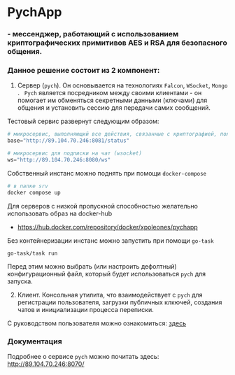 # PychApp
### - мессенджер, работающий с использованием криптографических примитивов AES и RSA для безопасного общения.

### Данное решение состоит из 2 компонент:
1. Сервер (`pych`). Он основывается на технологиях `Falcon`, `WSocket`, `Mongo` . ` Pych` является посредником между своими клиентами - он помогает им обменяться секретными данными (ключами) для общения и установить сессию для передачи самих сообщений.

Тестовый сервис развернут следующим образом:
```python
# микросервис, выполняющий все действия, связанные с криптографией, пользователями и чатами (falcon)
base="http://89.104.70.246:8081/status"

# микросервис для подписки на чат (wsocket)
ws="http://89.104.70.246:8080/ws"
```

Собственный инстанс можно поднять при помощи `docker-compose`
```bash
# в папке srv
docker compose up
```


Для серверов с низкой пропускной способностью желательно использовать образ на docker-hub
- https://hub.docker.com/repository/docker/xpoleones/pychapp


Без контейнеризации инстанс можно запустить при помощи `go-task`
```
go-task/task run
```


Перед этим можно выбрать (или настроить дефолтный) конфигурационный файл, который будет использоваться `pych` для запуска.

2. Клиент. Консольная утилита, что взаимодействует с `pych` для регистрации пользователя, загрузки публичных клкючей, создания чатов и инициализации процесса переписки.

С руководством пользователя можно ознакомиться: [здесь](cli/README.md)

### Документация
Подробнее о сервисе `pych` можно почитать здесь: http://89.104.70.246:8070/
